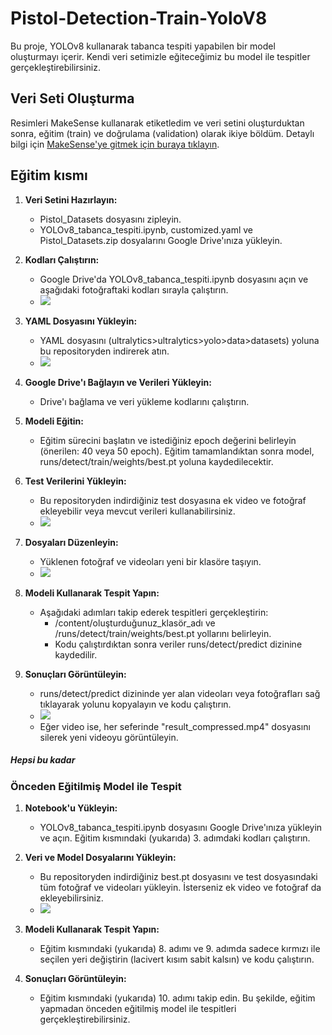 # Pistol-Detection-Train-YoloV8

 Bu proje, YOLOv8 kullanarak tabanca tespiti yapabilen bir model oluşturmayı içerir. Kendi veri setimizle eğiteceğimiz bu model ile tespitler gerçekleştirebilirsiniz.
 
 ## Veri Seti Oluşturma
Resimleri MakeSense kullanarak etiketledim ve veri setini oluşturduktan sonra, eğitim (train) ve doğrulama (validation) olarak ikiye böldüm. Detaylı bilgi için [MakeSense'ye gitmek için buraya tıklayın](https://www.makesense.ai/).

## Eğitim kısmı
1. **Veri Setini Hazırlayın:**
   - Pistol_Datasets dosyasını zipleyin.
   - YOLOv8_tabanca_tespiti.ipynb, customized.yaml ve Pistol_Datasets.zip dosyalarını Google Drive'ınıza yükleyin.

2. **Kodları Çalıştırın:**
   - Google Drive'da YOLOv8_tabanca_tespiti.ipynb dosyasını açın ve aşağıdaki fotoğraftaki kodları sırayla çalıştırın.
   - ![](User_guide/a.png)

3. **YAML Dosyasını Yükleyin:**
   - YAML dosyasını (ultralytics>ultralytics>yolo>data>datasets) yoluna bu repositoryden indirerek atın.
   - ![](User_guide/b.png)

4. **Google Drive'ı Bağlayın ve Verileri Yükleyin:**
   - Drive'ı bağlama ve veri yükleme kodlarını çalıştırın.

5. **Modeli Eğitin:**
   - Eğitim sürecini başlatın ve istediğiniz epoch değerini belirleyin (önerilen: 40 veya 50 epoch). Eğitim tamamlandıktan sonra model, runs/detect/train/weights/best.pt yoluna kaydedilecektir.

6. **Test Verilerini Yükleyin:**
   - Bu repositoryden indirdiğiniz test dosyasına ek video ve fotoğraf ekleyebilir veya mevcut verileri kullanabilirsiniz.
   - ![](User_guide/c.png)

7. **Dosyaları Düzenleyin:**
   - Yüklenen fotoğraf ve videoları yeni bir klasöre taşıyın.
   - ![](User_guide/d.png)

8. **Modeli Kullanarak Tespit Yapın:**
   - Aşağıdaki adımları takip ederek tespitleri gerçekleştirin:
     - /content/oluşturduğunuz_klasör_adı ve /runs/detect/train/weights/best.pt yollarını belirleyin.
     - Kodu çalıştırdıktan sonra veriler runs/detect/predict dizinine kaydedilir.

9. **Sonuçları Görüntüleyin:**
   - runs/detect/predict dizininde yer alan videoları veya fotoğrafları sağ tıklayarak yolunu kopyalayın ve kodu çalıştırın.
   - ![](User_guide/e.png)
   - Eğer video ise, her seferinde "result_compressed.mp4" dosyasını silerek yeni videoyu görüntüleyin.

##### Hepsi bu kadar

### Önceden Eğitilmiş Model ile Tespit

1. **Notebook'u Yükleyin:**
   - YOLOv8_tabanca_tespiti.ipynb dosyasını Google Drive'ınıza yükleyin ve açın. Eğitim kısmındaki (yukarıda) 3. adımdaki kodları çalıştırın.

2. **Veri ve Model Dosyalarını Yükleyin:**
   - Bu repositoryden indirdiğiniz best.pt dosyasını ve test dosyasındaki tüm fotoğraf ve videoları yükleyin. İsterseniz ek video ve fotoğraf da ekleyebilirsiniz.
   - ![](User_guide/c.png)

3. **Modeli Kullanarak Tespit Yapın:**
   - Eğitim kısmındaki (yukarıda) 8. adımı ve 9. adımda sadece kırmızı ile seçilen yeri değiştirin (lacivert kısım sabit kalsın) ve kodu çalıştırın.

4. **Sonuçları Görüntüleyin:**
   - Eğitim kısmındaki (yukarıda) 10. adımı takip edin. Bu şekilde, eğitim yapmadan önceden eğitilmiş model ile tespitleri gerçekleştirebilirsiniz.
